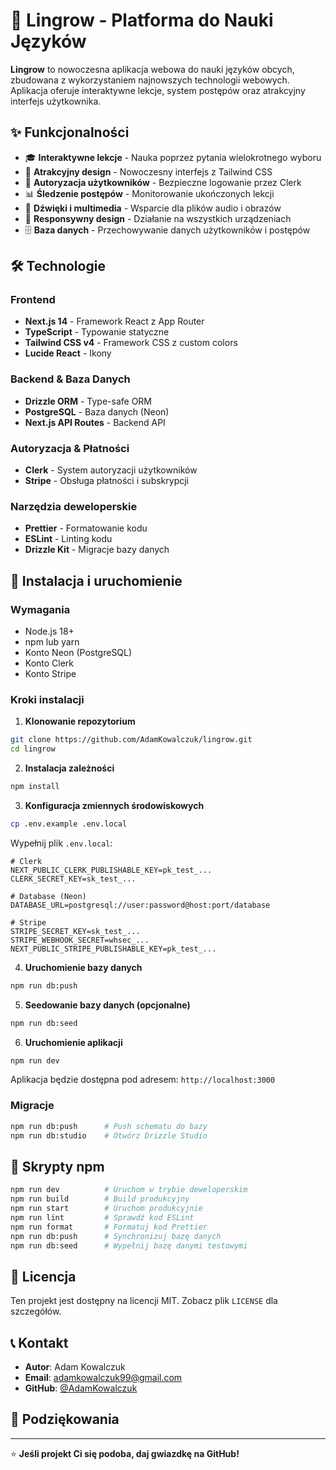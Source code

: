 # 🎯 Lingrow - Platforma do Nauki Języków

**Lingrow** to nowoczesna aplikacja webowa do nauki języków obcych, zbudowana z wykorzystaniem najnowszych technologii webowych. Aplikacja oferuje interaktywne lekcje, system postępów oraz atrakcyjny interfejs użytkownika.

## ✨ Funkcjonalności

- 🎓 **Interaktywne lekcje** - Nauka poprzez pytania wielokrotnego wyboru
- 🎨 **Atrakcyjny design** - Nowoczesny interfejs z Tailwind CSS
- 🔐 **Autoryzacja użytkowników** - Bezpieczne logowanie przez Clerk
- 📊 **Śledzenie postępów** - Monitorowanie ukończonych lekcji
- 🎵 **Dźwięki i multimedia** - Wsparcie dla plików audio i obrazów
- 📱 **Responsywny design** - Działanie na wszystkich urządzeniach
- 🗄️ **Baza danych** - Przechowywanie danych użytkowników i postępów

## 🛠️ Technologie

### Frontend

- **Next.js 14** - Framework React z App Router
- **TypeScript** - Typowanie statyczne
- **Tailwind CSS v4** - Framework CSS z custom colors
- **Lucide React** - Ikony

### Backend & Baza Danych

- **Drizzle ORM** - Type-safe ORM
- **PostgreSQL** - Baza danych (Neon)
- **Next.js API Routes** - Backend API

### Autoryzacja & Płatności

- **Clerk** - System autoryzacji użytkowników
- **Stripe** - Obsługa płatności i subskrypcji

### Narzędzia deweloperskie

- **Prettier** - Formatowanie kodu
- **ESLint** - Linting kodu
- **Drizzle Kit** - Migracje bazy danych

## 🚀 Instalacja i uruchomienie

### Wymagania

- Node.js 18+
- npm lub yarn
- Konto Neon (PostgreSQL)
- Konto Clerk
- Konto Stripe

### Kroki instalacji

1. **Klonowanie repozytorium**

```bash
git clone https://github.com/AdamKowalczuk/lingrow.git
cd lingrow
```

2. **Instalacja zależności**

```bash
npm install
```

3. **Konfiguracja zmiennych środowiskowych**

```bash
cp .env.example .env.local
```

Wypełnij plik `.env.local`:

```env
# Clerk
NEXT_PUBLIC_CLERK_PUBLISHABLE_KEY=pk_test_...
CLERK_SECRET_KEY=sk_test_...

# Database (Neon)
DATABASE_URL=postgresql://user:password@host:port/database

# Stripe
STRIPE_SECRET_KEY=sk_test_...
STRIPE_WEBHOOK_SECRET=whsec_...
NEXT_PUBLIC_STRIPE_PUBLISHABLE_KEY=pk_test_...
```

4. **Uruchomienie bazy danych**

```bash
npm run db:push
```

5. **Seedowanie bazy danych (opcjonalne)**

```bash
npm run db:seed
```

6. **Uruchomienie aplikacji**

```bash
npm run dev
```

Aplikacja będzie dostępna pod adresem: `http://localhost:3000`

### Migracje

```bash
npm run db:push      # Push schematu do bazy
npm run db:studio    # Otwórz Drizzle Studio
```

## 🔧 Skrypty npm

```bash
npm run dev          # Uruchom w trybie deweloperskim
npm run build        # Build produkcyjny
npm run start        # Uruchom produkcyjnie
npm run lint         # Sprawdź kod ESLint
npm run format       # Formatuj kod Prettier
npm run db:push      # Synchronizuj bazę danych
npm run db:seed      # Wypełnij bazę danymi testowymi
```

## 📝 Licencja

Ten projekt jest dostępny na licencji MIT. Zobacz plik `LICENSE` dla szczegółów.

## 📞 Kontakt

- **Autor**: Adam Kowalczuk
- **Email**: adamkowalczuk99@gmail.com
- **GitHub**: [@AdamKowalczuk](https://github.com/AdamKowalczuk)

## 🙏 Podziękowania

---

⭐ **Jeśli projekt Ci się podoba, daj gwiazdkę na GitHub!**
